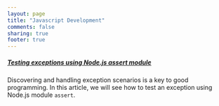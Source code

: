 ```yaml
---
layout: page
title: "Javascript Development"
comments: false 
sharing: true
footer: true
---
```


 
##### [Testing exceptions using Node.js assert module](nodejs/assert/throws)

   Discovering and handling exception scenarios is a key to good programming. In this article, we will see how to test an exception using Node.js module ```assert```.

